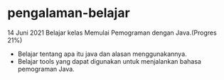 # pengalaman-belajar<br>
14 Juni 2021
Belajar kelas Memulai Pemograman dengan Java.(Progres 21%)
* Belajar tentang apa itu java dan alasan menggunakannya.
* Belajar tools yang dapat digunakan untuk menjalankan bahasa pemograman Java.
